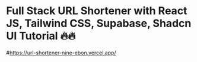 # Full Stack URL Shortener with React JS, Tailwind CSS, Supabase, Shadcn UI Tutorial 🔥🔥

#https://url-shortener-nine-ebon.vercel.app/
